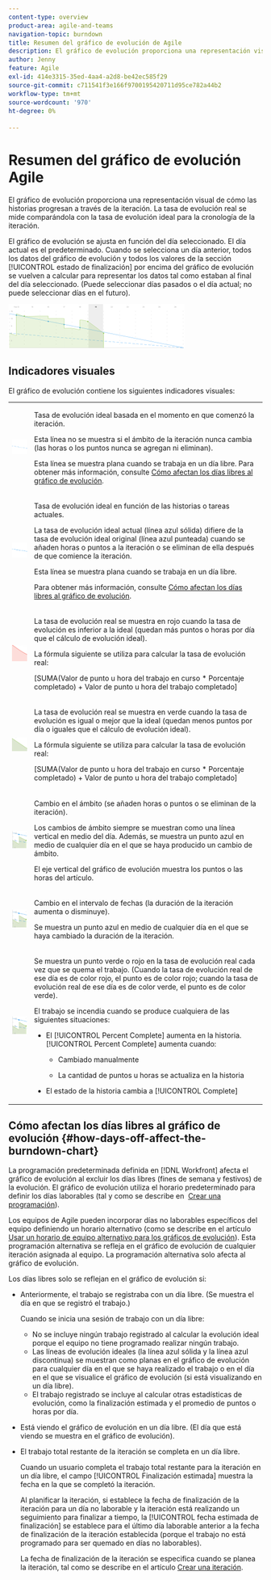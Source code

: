 ```yaml
---
content-type: overview
product-area: agile-and-teams
navigation-topic: burndown
title: Resumen del gráfico de evolución de Agile
description: El gráfico de evolución proporciona una representación visual de cómo las historias progresan a través de la iteración o el proyecto La tasa de evolución real se mide comparándola con la tasa de evolución ideal para la iteración o la cronología del proyecto.
author: Jenny
feature: Agile
exl-id: 414e3315-35ed-4aa4-a2d8-be42ec585f29
source-git-commit: c711541f3e166f9700195420711d95ce782a44b2
workflow-type: tm+mt
source-wordcount: '970'
ht-degree: 0%

---
```


# Resumen del gráfico de evolución Agile

El gráfico de evolución proporciona una representación visual de cómo las historias progresan a través de la iteración. La tasa de evolución real se mide comparándola con la tasa de evolución ideal para la cronología de la iteración.

El gráfico de evolución se ajusta en función del día seleccionado. El día actual es el predeterminado. Cuando se selecciona un día anterior, todos los datos del gráfico de evolución y todos los valores de la sección [!UICONTROL estado de finalización] por encima del gráfico de evolución se vuelven a calcular para representar los datos tal como estaban al final del día seleccionado. (Puede seleccionar días pasados o el día actual; no puede seleccionar días en el futuro).

![](assets/agile-iteration-burndown-350x88.png)

## Indicadores visuales

El gráfico de evolución contiene los siguientes indicadores visuales:

<table style="table-layout:auto"> 
 <col> 
 <col> 
 <tbody> 
  <tr> 
   <td role="rowheader"> <img src="assets/agile-iteration-burndown-dottedblue.png" alt="Inicio de velocidad de evolución ideal"> </td> 
   <td> <p>Tasa de evolución ideal basada en el momento en que comenzó la iteración.</p> <p>Esta línea no se muestra si el ámbito de la iteración nunca cambia (las horas o los puntos nunca se agregan ni eliminan).</p> <p>Esta línea se muestra plana cuando se trabaja en un día libre. Para obtener más información, consulte <a title="Uso del gráfico de evolución de Agile" href="#how-days-off-affect-the-burndown-chart" class="MCXref xref">Cómo afectan los días libres al gráfico de evolución</a>.</p> </td> 
  </tr> 
  <tr> 
   <td role="rowheader"> <img src="assets/agile-iteration-burndown-solidblue.png" alt="Tasa de evolución ideal en historias o tareas"> </td> 
   <td> <p>Tasa de evolución ideal en función de las historias o tareas actuales.</p> <p>La tasa de evolución ideal actual (línea azul sólida) difiere de la tasa de evolución ideal original (línea azul punteada) cuando se añaden horas o puntos a la iteración o se eliminan de ella después de que comience la iteración.</p> <p>Esta línea se muestra plana cuando se trabaja en un día libre.</p> <p>Para obtener más información, consulte <a title="Uso del gráfico de evolución de Agile" href="#how-days-off-affect-the-burndown-chart" class="MCXref xref">Cómo afectan los días libres al gráfico de evolución</a>.</p> </td> 
  </tr> 
  <tr> 
   <td role="rowheader"> <img src="assets/agile-iteration-burndown-red.png" alt="Tasa de evolución real en rojo"> </td> 
   <td> <p>La tasa de evolución real se muestra en rojo cuando la tasa de evolución es inferior a la ideal (quedan más puntos o horas por día que el cálculo de evolución ideal).</p> <p>La fórmula siguiente se utiliza para calcular la tasa de evolución real:</p> <p>[SUMA(Valor de punto u hora del trabajo en curso * Porcentaje completado) + Valor de punto u hora del trabajo completado]</p> </td> 
  </tr> 
  <tr> 
   <td role="rowheader"> <img src="assets/agile-iteration-burndown-green.png" alt="Tasa de evolución real en verde"> </td> 
   <td> <p>La tasa de evolución real se muestra en verde cuando la tasa de evolución es igual o mejor que la ideal (quedan menos puntos por día o iguales que el cálculo de evolución ideal).</p> <p>La fórmula siguiente se utiliza para calcular la tasa de evolución real:</p> <p>[SUMA(Valor de punto u hora del trabajo en curso * Porcentaje completado) + Valor de punto u hora del trabajo completado]</p> </td> 
  </tr> 
  <tr> 
   <td role="rowheader"> <img src="assets/agile-iteration-burndown-scope.png" alt="Cambio en el ámbito"> </td> 
   <td> <p>Cambio en el ámbito (se añaden horas o puntos o se eliminan de la iteración).</p> <p>Los cambios de ámbito siempre se muestran como una línea vertical en medio del día. Además, se muestra un punto azul en medio de cualquier día en el que se haya producido un cambio de ámbito.</p> <p>El eje vertical del gráfico de evolución muestra los puntos o las horas del artículo.</p> </td> 
  </tr> 
  <tr> 
   <td role="rowheader"> <img src="assets/agile-iteration-burndown-scope.png" alt="Cambio en el intervalo de fechas"> </td> 
   <td> <p>Cambio en el intervalo de fechas (la duración de la iteración aumenta o disminuye).</p> <p>Se muestra un punto azul en medio de cualquier día en el que se haya cambiado la duración de la iteración.</p> </td> 
  </tr> 
  <tr> 
   <td role="rowheader"> <img src="assets/agile-iteration-burndown-scope.png" alt="Quemado el punto verde del trabajo"> </td> 
   <td> <p>Se muestra un punto verde o rojo en la tasa de evolución real cada vez que se quema el trabajo. (Cuando la tasa de evolución real de ese día es de color rojo, el punto es de color rojo; cuando la tasa de evolución real de ese día es de color verde, el punto es de color verde).</p> <p>El trabajo se incendia cuando se produce cualquiera de las siguientes situaciones:</p> 
    <ul> 
     <li> El [!UICONTROL Percent Complete] aumenta en la historia.<br>[!UICONTROL Percent Complete] aumenta cuando: 
      <ul> 
       <li> <p>Cambiado manualmente</p> </li> 
       <li> <p>La cantidad de puntos u horas se actualiza en la historia</p> </li> 
      </ul></li>  
     <li>El estado de la historia cambia a [!UICONTROL Complete]</li> 
    </ul> </td> 
  </tr> 
 </tbody> 
</table>

## Cómo afectan los días libres al gráfico de evolución {#how-days-off-affect-the-burndown-chart}

La programación predeterminada definida en [!DNL Workfront] afecta el gráfico de evolución al excluir los días libres (fines de semana y festivos) de la evolución. El gráfico de evolución utiliza el horario predeterminado para definir los días laborables (tal y como se describe en  [Crear una programación](../../../administration-and-setup/set-up-workfront/configure-timesheets-schedules/create-schedules.md)).

Los equipos de Agile pueden incorporar días no laborables específicos del equipo definiendo un horario alternativo (como se describe en el artículo [Usar un horario de equipo alternativo para los gráficos de evolución](../../../agile/use-scrum-in-an-agile-team/burndown/use-alt-team-schedule-burndown-charts.md)). Esta programación alternativa se refleja en el gráfico de evolución de cualquier iteración asignada al equipo. La programación alternativa solo afecta al gráfico de evolución.

Los días libres solo se reflejan en el gráfico de evolución si:

* Anteriormente, el trabajo se registraba con un día libre. (Se muestra el día en que se registró el trabajo.)

  Cuando se inicia una sesión de trabajo con un día libre:

   * No se incluye ningún trabajo registrado al calcular la evolución ideal porque el equipo no tiene programado realizar ningún trabajo.
   * Las líneas de evolución ideales (la línea azul sólida y la línea azul discontinua) se muestran como planas en el gráfico de evolución para cualquier día en el que se haya realizado el trabajo o en el día en el que se visualice el gráfico de evolución (si está visualizando en un día libre).
   * El trabajo registrado se incluye al calcular otras estadísticas de evolución, como la finalización estimada y el promedio de puntos o horas por día.

* Está viendo el gráfico de evolución en un día libre. (El día que está viendo se muestra en el gráfico de evolución).
* El trabajo total restante de la iteración se completa en un día libre.

  Cuando un usuario completa el trabajo total restante para la iteración en un día libre, el campo [!UICONTROL Finalización estimada] muestra la fecha en la que se completó la iteración.

  Al planificar la iteración, si establece la fecha de finalización de la iteración para un día no laborable y la iteración está realizando un seguimiento para finalizar a tiempo, la [!UICONTROL fecha estimada de finalización] se establece para el último día laborable anterior a la fecha de finalización de la iteración establecida (porque el trabajo no está programado para ser quemado en días no laborables).

  La fecha de finalización de la iteración se especifica cuando se planea la iteración, tal como se describe en el artículo [Crear una iteración](../../../agile/use-scrum-in-an-agile-team/iterations/create-an-iteration.md).
